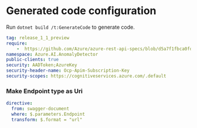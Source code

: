 # Generated code configuration

Run `dotnet build /t:GenerateCode` to generate code.

``` yaml
tag: release_1_1_preview
require:
    -  https://github.com/Azure/azure-rest-api-specs/blob/d5a7f1fbca0fd9b16cc1e1a9016d4a0ea31a5d53/specification/cognitiveservices/data-plane/AnomalyDetector/readme.md
namespace: Azure.AI.AnomalyDetector
public-clients: true
security: AADToken;AzureKey
security-header-name: Ocp-Apim-Subscription-Key
security-scopes: https://cognitiveservices.azure.com/.default
```

### Make Endpoint type as Uri

``` yaml
directive:
  from: swagger-document
  where: $.parameters.Endpoint
  transform: $.format = "url"
```